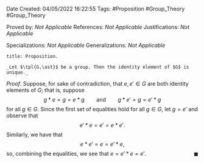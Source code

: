 <div class="topSpace"></div>

Date Created: 04/05/2022 16:22:55
Tags: #Proposition #Group_Theory #Group_Theory

Proved by: _Not Applicable_
References: _Not Applicable_
Justifications: _Not Applicable_

Specializations: _Not Applicable_
Generalizations: _Not Applicable_

``` ad-Proposition
title: Proposition.

_Let $\tpl{G,\ast}$ be a group. Then the identity element of $G$ is unique._

```

_Proof_. Suppose, for sake of contradiction, that $e,e'\in G$ are both identity elements of $G$; that is, suppose
$$\begin{equation}
    g\ast e=g=e\ast g\ \ \ \ \ \ \ \ \textrm{and}\ \ \ \ \ \ \ \ g\ast e'=g=e'\ast g
\end{equation}$$
for all $g\in G$. Since the first set of equalities hold for all $g\in G$, let $g=e'$ and observe that
$$\begin{equation}
    e'\ast e=e'=e\ast e'.
\end{equation}$$
Similarly, we have that
$$\begin{equation}
    e\ast e'=e=e'\ast e,
\end{equation}$$
so, combining the equalities, we see that $e=e'\ast e=e'$.<span style="float:right;">$\blacksquare$</span>
